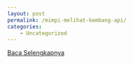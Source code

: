 ```yaml
---
layout: post
permalink: /mimpi-melihat-kembang-api/
categories:
    - Uncategorized
---
```


[Baca Selengkapnya](/03)